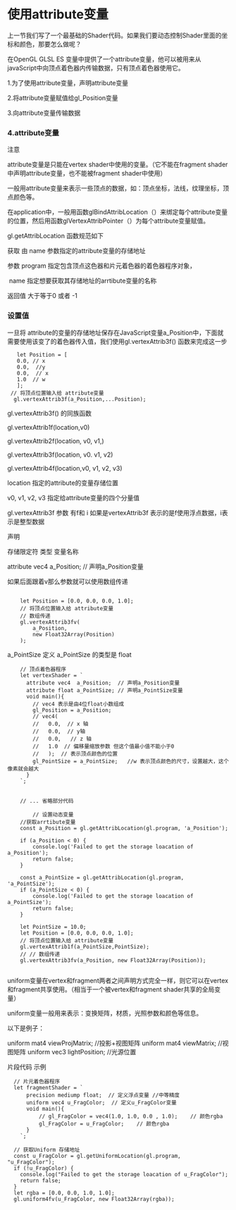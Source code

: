 # 使用attribute变量

上一节我们写了一个最基础的Shader代码。如果我们要动态控制Shader里面的坐标和颜色，那要怎么做呢？

在OpenGL GLSL ES 变量中提供了一个attribute变量，他可以被用来从javaScript中向顶点着色器内传输数据，只有顶点着色器使用它。

1.为了使用attribute变量，声明attribute变量

2.将attribute变量赋值给gl_Position变量

3.向attribute变量传输数据



### 4.attribute变量

注意

attribute变量是只能在vertex shader中使用的变量。（它不能在fragment shader中声明attribute变量，也不能被fragment shader中使用）

一般用attribute变量来表示一些顶点的数据，如：顶点坐标，法线，纹理坐标，顶点颜色等。

在application中，一般用函数glBindAttribLocation（）来绑定每个attribute变量的位置，然后用函数glVertexAttribPointer（）为每个attribute变量赋值。

gl.getAttribLocation 函数规范如下

获取 由 name 参数指定的attribute变量的存储地址

参数   program   指定包含顶点这色器和片元着色器的着色器程序对象，

​           name        指定想要获取其存储地址的arrtibute变量的名称

返回值  大于等于0 或者 -1



### 设置值

  一旦将 attribute的变量的存储地址保存在JavaScript变量a_Position中，下面就需要使用该变了的着色器传入值，我们使用gl.vertexAttrib3f() 函数来完成这一步

```
   let Position = [
   0.0, // x
   0.0,  //y
   0.0,  // x
   1.0  // w
   ];
 // 将顶点位置输入给 attribute变量
  gl.vertexAttrib3f(a_Position,...Position);
```

gl.vertexAttrib3f() 的同族函数

gl.vertexAttrib1f(location,v0) 

gl.vertexAttrib2f(location, v0, v1,) 

gl.vertexAttrib3f(location, v0. v1, v2) 

gl.vertexAttrib4f(location,v0, v1, v2, v3) 

location 指定的attribute的变量存储位置 

v0, v1, v2, v3 指定给attribute变量的四个分量值

  gl.vertexAttrib3f  参数 有f和 i  如果是vertexAttrib3f 表示的是f使用浮点数据，i表示是整型数据

声明

存储限定符              类型             变量名称

  attribute                vec4           a_Position;  // 声明a_Position变量 



如果后面跟着v那么参数就可以使用数组传递

```

    let Position = [0.0, 0.0, 0.0, 1.0];
    // 将顶点位置输入给 attribute变量
    // 数组传递
    gl.vertexAttrib3fv(
        a_Position,
        new Float32Array(Position)
    );
```



a_PointSize 定义   a_PointSize  的类型是 float

```
    // 顶点着色器程序
    let vertexShader = `
      attribute vec4  a_Position;  // 声明a_Position变量
      attribute float a_PointSize; // 声明a_PointSize变量
      void main(){
        // vec4 表示是由4位float小数组成
        gl_Position = a_Position;
        // vec4(
        //   0.0,  // x 轴
        //   0.0,  // y轴
        //   0.0,   // z 轴
        //   1.0  // 偏移量缩放参数 但这个值最小值不能小于0
        //   );  // 表示顶点颜色的位置
        gl_PointSize = a_PointSize;   //w 表示顶点颜色的尺寸，设置越大，这个像素就会越大
      }
    `; 
    
    
    // ... 省略部分代码
    
        // 设置动态变量
    //获取arrtibute变量
    const a_Position = gl.getAttribLocation(gl.program, 'a_Position');

    if (a_Position < 0) {
        console.log('Failed to get the storage loacation of a_Position');
        return false;
    }

    const a_PointSize = gl.getAttribLocation(gl.program, 'a_PointSize');
    if (a_PointSize < 0) {
        console.log('Failed to get the storage loacation of a_PointSize');
        return false;
    }

    let PointSize = 10.0;
    let Position = [0.0, 0.0, 0.0, 1.0];
    // 将顶点位置输入给 attribute变量
    gl.vertexAttrib1f(a_PointSize,PointSize);
    // // 数组传递
    gl.vertexAttrib3fv(a_Position, new Float32Array(Position));
    
```









uniform变量在vertex和fragment两者之间声明方式完全一样，则它可以在vertex和fragment共享使用。（相当于一个被vertex和fragment shader共享的全局变量）

uniform变量一般用来表示：变换矩阵，材质，光照参数和颜色等信息。

以下是例子：

uniform mat4 viewProjMatrix; //投影+视图矩阵
uniform mat4 viewMatrix; //视图矩阵
uniform vec3 lightPosition; //光源位置

片段代码 示例

```
  // 片元着色器程序
  let fragmentShader = `
      precision mediump float;  // 定义浮点变量 //中等精度
      uniform vec4 u_FragColor;  // 定义u_FragColor变量
      void main(){
          // gl_FragColor = vec4(1.0, 1.0, 0.0 , 1.0);    // 颜色rgba
          gl_FragColor = u_FragColor;    // 颜色rgba
      }
    `;

  // 获取Uniform 存储地址
  const u_FragColor = gl.getUniformLocation(gl.program, "u_FragColor");
  if (!u_FragColor) {
    console.log("Failed to get the storage loacation of u_FragColor");
    return false;
  }
  let rgba = [0.0, 0.0, 1.0, 1.0];
  gl.uniform4fv(u_FragColor, new Float32Array(rgba));
```

